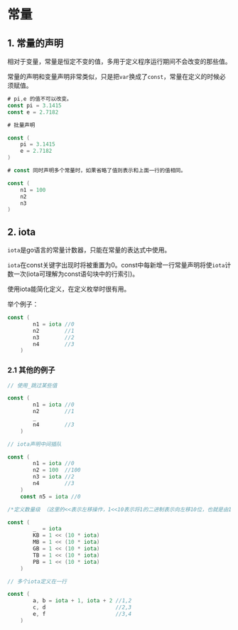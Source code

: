 # 常量

## 1. 常量的声明

相对于变量，常量是恒定不变的值，多用于定义程序运行期间不会改变的那些值。 

常量的声明和变量声明非常类似，只是把`var`换成了`const`，常量在定义的时候必须赋值。

```go
# pi,e 的值不可以改变。
const pi = 3.1415
const e = 2.7182

# 批量声明

const (
    pi = 3.1415
    e = 2.7182
)

# const 同时声明多个常量时，如果省略了值则表示和上面一行的值相同。

const (
    n1 = 100
    n2
    n3
)
```

## 2. iota

`iota`是go语言的常量计数器，只能在常量的表达式中使用。

`iota`在const关键字出现时将被重置为0。const中每新增一行常量声明将使`iota`计数一次(iota可理解为const语句块中的行索引)。 

使用iota能简化定义，在定义枚举时很有用。

举个例子：

```go
const (
		n1 = iota //0
		n2        //1
		n3        //2
		n4        //3
	)
```

### 2.1 其他的例子

```go
// 使用_跳过某些值

const (
		n1 = iota //0
		n2        //1
		_
		n4        //3
	)

// iota声明中间插队

const (
		n1 = iota //0
		n2 = 100  //100
		n3 = iota //2
		n4        //3
	)
	const n5 = iota //0

/*定义数量级 （这里的<<表示左移操作，1<<10表示将1的二进制表示向左移10位，也就是由1变成了10000000000，也就是十进制的1024。）*/

const (
		_  = iota
		KB = 1 << (10 * iota)
		MB = 1 << (10 * iota)
		GB = 1 << (10 * iota)
		TB = 1 << (10 * iota)
		PB = 1 << (10 * iota)
	)

// 多个iota定义在一行

const (
		a, b = iota + 1, iota + 2 //1,2
		c, d                      //2,3
		e, f                      //3,4
	)
```